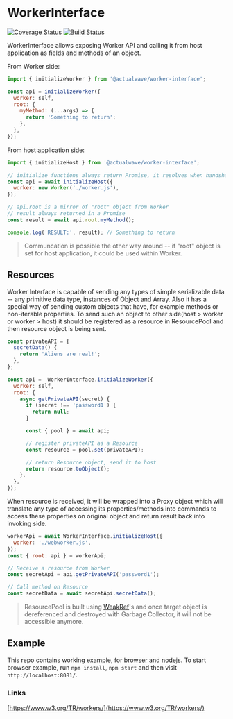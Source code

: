 # WorkerInterface

[![Coverage Status](https://coveralls.io/repos/github/burdiuz/js-worker-interface/badge.svg?branch=master)](https://coveralls.io/github/burdiuz/js-worker-interface?branch=master)
[![Build Status](https://travis-ci.org/burdiuz/js-worker-interface.svg?branch=master)](https://travis-ci.org/burdiuz/js-worker-interface)

WorkerInterface allows exposing Worker API and calling it from host application as fields and methods of an object.

From Worker side:

```javascript
import { initializeWorker } from '@actualwave/worker-interface';

const api = initializeWorker({
  worker: self,
  root: {
    myMethod: (...args) => {
      return 'Something to return';
    },
  },
});
```

From host application side:

```javascript
import { initializeHost } from '@actualwave/worker-interface';

// initialize functions always return Promise, it resolves when handshake completed.
const api = await initializeHost({
  worker: new Worker('./worker.js'),
});

// api.root is a mirror of "root" object from Worker
// result always returned in a Promise
const result = await api.root.myMethod();

console.log('RESULT:', result); // Something to return
```

> Communcation is possible the other way around -- if "root" object is set for host application, it could be used within Worker.

## Resources

Worker Interface is capable of sending any types of simple serializable data -- any primitive data type, instances of Object and Array. Also it has a special way of sending custom objects that have, for example methods or non-iterable properties. To send such an object to other side(host > worker or worker > host) it should be registered as a resource in ResourcePool and then resource object is being sent.

```javascript
const privateAPI = {
  secretData() {
    return 'Aliens are real!';
  },
};

const api =  WorkerInterface.initializeWorker({
  worker: self,
  root: {
    async getPrivateAPI(secret) {
      if (secret !== 'password1') {
        return null;
      }

      const { pool } = await api;

      // register privateAPI as a Resource
      const resource = pool.set(privateAPI);

      // return Resource object, send it to host
      return resource.toObject();
    },
  },
});
```

When resource is received, it will be wrapped into a Proxy object which will translate any type of accessing its properties/methods into commands to access these properties on original object and return result back into invoking side.

```javascript
workerApi = await WorkerInterface.initializeHost({
  worker: './webworker.js',
});
const { root: api } = workerApi;

// Receive a resource from Worker
const secretApi = api.getPrivateAPI('password1');

// Call method on Resource
const secretData = await secretApi.secretData();
```

> ResourcePool is built using [WeakRef](https://developer.mozilla.org/en-US/docs/Web/JavaScript/Reference/Global_Objects/WeakRef)'s and once target object is dereferenced and destroyed with Garbage Collector, it will not be accessible anymore.

## Example

This repo contains working example, for [browser](https://github.com/burdiuz/js-deferred-data-access/tree/master/examples/worker-interface) and [nodejs](https://github.com/burdiuz/js-deferred-data-access/blob/master/testing/worker-interface-test.js). To start browser example, run `npm install`, `npm start` and then visit `http://localhost:8081/`.

### Links

[https://www.w3.org/TR/workers/](https://www.w3.org/TR/workers/)
